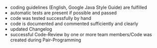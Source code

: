 - coding guidelines (English, Google Java Style Guide) are fulfilled
- automatic tests are present if possible and passed
- code was tested successfully by hand
- code is documented and commented sufficiently and clearly
- updated Changelog
- successful Code-Review by one or more team members/Code was created during Pair-Programming
